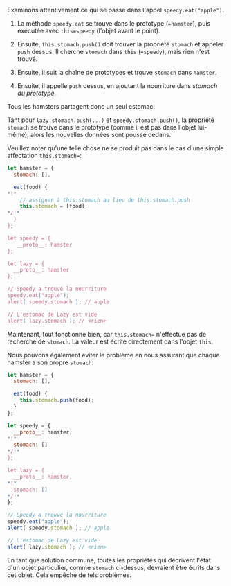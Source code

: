 Examinons attentivement ce qui se passe dans l'appel `speedy.eat("apple")`.

1. La méthode `speedy.eat` se trouve dans le prototype (`=hamster`), puis exécutée avec `this=speedy` (l'objet avant le point).

2. Ensuite, `this.stomach.push()` doit trouver la propriété `stomach` et appeler `push` dessus. Il cherche `stomach` dans `this` (`=speedy`), mais rien n'est trouvé.

3. Ensuite, il suit la chaîne de prototypes et trouve `stomach` dans `hamster`.

4. Ensuite, il appelle `push` dessus, en ajoutant la nourriture dans *stomach du prototype*.

Tous les hamsters partagent donc un seul estomac!

Tant pour `lazy.stomach.push(...)` et `speedy.stomach.push()`, la propriété `stomach` se trouve dans le prototype (comme il est pas dans l'objet lui-même), alors les nouvelles données sont poussé dedans.

Veuillez noter qu'une telle chose ne se produit pas dans le cas d'une simple affectation `this.stomach=`:

```js run
let hamster = {
  stomach: [],

  eat(food) {
*!*
    // assigner à this.stomach au lieu de this.stomach.push
    this.stomach = [food];
*/!*
  }
};

let speedy = {
   __proto__: hamster
};

let lazy = {
  __proto__: hamster
};

// Speedy a trouvé la nourriture
speedy.eat("apple");
alert( speedy.stomach ); // apple

// L'estomac de Lazy est vide
alert( lazy.stomach ); // <rien>
```

Maintenant, tout fonctionne bien, car `this.stomach=` n'effectue pas de recherche de `stomach`. La valeur est écrite directement dans l'objet `this`.

Nous pouvons également éviter le problème en nous assurant que chaque hamster a son propre `stomach`:

```js run
let hamster = {
  stomach: [],

  eat(food) {
    this.stomach.push(food);
  }
};

let speedy = {
  __proto__: hamster,
*!*
  stomach: []
*/!*
};

let lazy = {
  __proto__: hamster,
*!*
  stomach: []
*/!*
};

// Speedy a trouvé la nourriture
speedy.eat("apple");
alert( speedy.stomach ); // apple

// L'estomac de Lazy est vide
alert( lazy.stomach ); // <rien>
```

En tant que solution commune, toutes les propriétés qui décrivent l'état d'un objet particulier, comme `stomach` ci-dessus, devraient être écrits dans cet objet. Cela empêche de tels problèmes.
